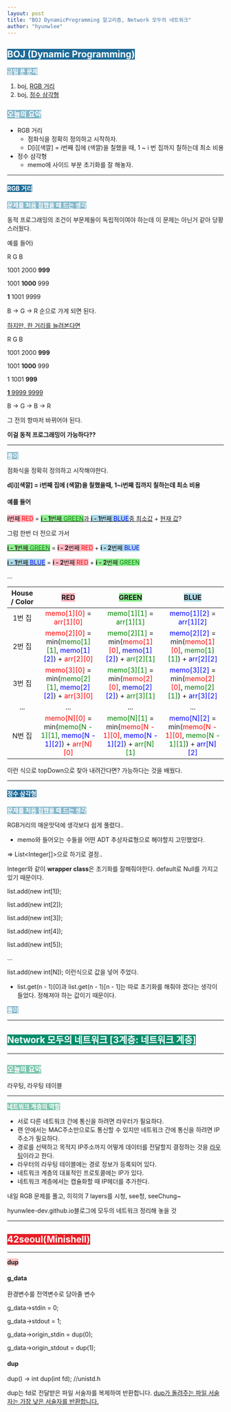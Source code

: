```yaml
---
layout: post
title: "BOJ DynamicProgramming 알고리즘, Network 모두의 네트워크"
author: "hyunwlee"
---
```


## <span style="background-color:#1D6A96; color:white">BOJ (Dynamic Programming)</span>

<span style="background-color:#85B8CB; color:white"><strong>금일 푼 문제</strong></span>

1. boj, [RGB 거리](https://www.acmicpc.net/problem/1149)
2. boj, [정수 삼각형](https://www.acmicpc.net/problem/1932)

### <span style="background-color:#85B8CB; color:white"><strong>오늘의 요약</strong></span>

- RGB 거리
  - 점화식을 정확히 정의하고 시작하자.
  - D\[i][색깔] = i번째 집에 (색깔)을 칠했을 때, 1 ~ i 번 집까지 칠하는데 최소 비용
- 정수 삼각형
  - memo에 사이드 부분 초기화를 잘 해놓자.

---

#### <span style="background-color:#1D6A96; color:white"><strong>RGB 거리</strong></span>

<span style="background-color:#85B8CB; color:white"><strong>문제를 처음 접했을 때 드는 생각</strong></span>

동적 프로그래밍의 조건이 부문제들이 독립적이여야 하는데 이 문제는 아닌거 같아 당황스러웠다.

예를 들어)

R G B

1001 2000 <strong>999</strong>

1001 <strong>1000</strong> 999

<strong>1</strong> 1001 9999

B -> G -> R 순으로 가게 되면 된다.



<u>하지만, 한 거리를 늘려본다면</u>

R G B

1001 2000 <strong>999</strong>

1001 <strong>1000</strong> 999

1 1001 <strong>999</strong>

<u><strong>1</strong> 9999 9999</u>

B -> G -> B -> R 

그 전의 항마저 바뀌어야 된다.

<strong>이걸 동적 프로그래밍이 가능하다??</strong>

---

<span style="background-color:#85B8CB; color:white"><strong>풀이</strong></span>

점화식을 정확히 정의하고 시작해야한다.

<strong>d\[i][색깔] = i번째 집에 (색깔)을 칠했을때, 1~i번째 집까지 칠하는데 최소 비용</strong>



#### 예를 들어

<span style="background-color:lightpink"><strong>i</strong>번째 <span style="color:red">RED</span></span> = <u><span style="background-color:lightgreen"><strong>i - 1</strong>번째 <span style="color:green">GREEN</span></span>과 <span style="background-color:lightblue"><strong>i - 1</strong>번째 <span style="color:blue">BLUE</span></span>중 최소값</u> + <u>현재 값</u>?

그럼 한번 더 전으로 가서

<u><span style="background-color:lightgreen"><strong>i - 1</strong>번째 <span style="color:green">GREEN</span></span></u> = <span style="background-color:lightpink"><strong>i - 2</strong>번째 <span style="color:red">RED</span></span> +  <span style="background-color:lightblue"><strong>i - 2</strong>번째 <span style="color:blue">BLUE</span></span>

<u><span style="background-color:lightblue"><strong>i - 1</strong>번째 <span style="color:blue">BLUE</span></span></u> = <span style="background-color:lightpink"><strong>i - 2</strong>번째 <span style="color:red">RED</span></span> +  <span style="background-color:lightgreen"><strong>i - 2</strong>번째 <span style="color:green">GREEN</span></span>

...

| House / Color |     <span style="background-color:lightpink">RED</span>      |    <span style="background-color:lightGreen">GREEN</span>    |     <span style="background-color:lightblue">BLUE</span>     |
| :-----------: | :----------------------------------------------------------: | :----------------------------------------------------------: | :----------------------------------------------------------: |
|    1번 집     | <span style="color:red">memo\[1][0]</span> = <span style="color:red">arr\[1][0]</span> | <span style="color:green">memo\[1][1]</span> = <span style="color:green">arr\[1][1]</span> | <span style="color:blue">memo\[1][2]</span> = <span style="color:blue">arr\[1][2]</span> |
|    2번 집     | <span style="color:red">memo\[2][0]</span> = min(<span style="color:green">memo\[1][1]</span>, <span style="color:blue">memo\[1][2]</span>) + <span style="color:red">arr\[2][0]</span> | <span style="color:green">memo\[2][1]</span> = min(<span style="color:red">memo\[1][0]</span>, <span style="color:blue">memo\[1][2]</span>) + <span style="color:green">arr\[2][1]</span> | <span style="color:blue">memo\[2][2]</span> = min(<span style="color:red">memo\[1][0]</span>, <span style="color:green">memo\[1][1]</span>) + <span style="color:blue">arr\[2][2]</span> |
|    3번 집     | <span style="color:red">memo\[3][0]</span> = min(<span style="color:green">memo\[2][1]</span>, <span style="color:blue">memo\[2][2]</span>) + <span style="color:red">arr\[3][0]</span> | <span style="color:green">memo\[3][1]</span> = min(<span style="color:red">memo\[2][0]</span>, <span style="color:blue">memo\[2][2]</span>) + <span style="color:green">arr\[3][1]</span> | <span style="color:blue">memo\[3][2]</span> = min(<span style="color:red">memo\[2][0]</span>, <span style="color:green">memo\[2][1]</span>) + <span style="color:blue">arr\[3][2]</span> |
|      ...      |                             ...                              |                             ...                              |                             ...                              |
|    N번 집     | <span style="color:red">memo\[N][0]</span> = min(<span style="color:green">memo\[N - 1][1]</span>, <span style="color:blue">memo\[N - 1][2]</span>) + <span style="color:red">arr\[N][0]</span> | <span style="color:green">memo\[N][1]</span> = min(<span style="color:red">memo\[N - 1][0]</span>, <span style="color:blue">memo\[N - 1][2]</span>) + <span style="color:green">arr\[N][1]</span> | <span style="color:blue">memo\[N][2]</span> = min(<span style="color:red">memo\[N - 1][0]</span>, <span style="color:green">memo\[N - 1][1]</span>) + <span style="color:blue">arr\[N][2]</span> |



이런 식으로 topDown으로 찾아 내려간다면? 가능하다는 것을 배웠다.

<script src="https://gist.github.com/hyunwlee-dev/173c6ade87edf44169a887960b27b984.js"></script>

---

#### <span style="background-color:#1D6A96; color:white"><strong>정수 삼각형</strong></span>

<span style="background-color:#85B8CB; color:white"><strong>문제를 처음 접했을 때 드는 생각</strong></span>

RGB거리의 매운맛덕에 생각보다 쉽게 풀렸다..  

- memo와 들어오는 수들을 어떤 ADT 추상자료형으로 해야할지 고민했었다.  

=> List<Integer[]>으로 하기로 결정..  

Integer와 같이 <strong>wrapper class</strong>은 초기화를 잘해줘야한다. default로 Null를 가지고 있기 때문이다.  

list.add(new int[1]);  

list.add(new int[2]);  

list.add(new int[3]);  

list.add(new int[4]);  

list.add(new int[5]);  

...  

list.add(new int[N]); 이런식으로 값을 넣어 주었다.  

-  list.get(n - 1)\[0]과 list.get(n - 1)\[n - 1]는 따로 초기화를 해줘야 겠다는 생각이 들었다. 정해져야 하는 값이기 때문이다.

<span style="background-color:#85B8CB; color:white"><strong>풀이</strong></span>

<script src="https://gist.github.com/hyunwlee-dev/7790b22614b9916dcb6fa6935193b63e.js"></script>

---

## <span style="background-color:#028C6A; color:white">Network 모두의 네트워크  [3계층: 네트워크 계층]</span>

---

### <span style="background-color:#7BC5AE; color:white"><strong>오늘의 요약</strong></span>

라우팅, 라우팅 테이블



---

<span style="background-color:#7BC5AE; color:white"><strong>네트워크 계층의 역할</strong></span>

- 서로 다른 네트워크 간에 통신을 하려면 라우터가 필요하다.
- 랜 안에서는 MAC주소만으로도 통신할 수 있지만 네트워크 간에 통신을 하려면 IP주소가 필요하다.
- 경로를 선택하고 목적지 IP주소까지 어떻게 데이터를 전달할지 결정하는 것을 <u>라우팅</u>이라고 한다.
- 라우터의 라우팅 테이블에는 경로 정보가 등록되어 있다.
- 네트워크 계층의 대표적인 프로토콜에는 IP가 있다.
- 네트워크 계층에서는 캡슐화할 때 IP헤더를 추가한다.



내일 RGB 문제를 풀고, 히히의 7 layers를 시청, see청, seeChung~

hyunwlee-dev.github.io블로그에 모두의 네트워크 정리해 놓을 것

---

## <span style="background-color:#E81E25; color:white">42seoul(Minishell)</span>

---

<span style="background-color:#FFC2C3"><strong>dup</strong></span>

#### g_data

환경변수를 전역변수로 담아줄 변수

g_data->stdin = 0;

g_data->stdout = 1;

g_data->origin_stdin = dup(0);

g_data->origin_stdout = dup(1);

#### dup

dup() -> int dup(int fd); //unistd.h

dup는 fd로 전달받은 파일 서술자를 복제하여 반환합니다. <u>dup가 돌려주는 파일 서술자는 가장 낮은 서술자를 반환합니다.</u>































